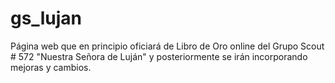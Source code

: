 # gs_lujan
Página web que en principio oficiará de Libro de Oro online del Grupo Scout # 572 "Nuestra Señora de Luján" y posteriormente se irán incorporando mejoras y cambios.
